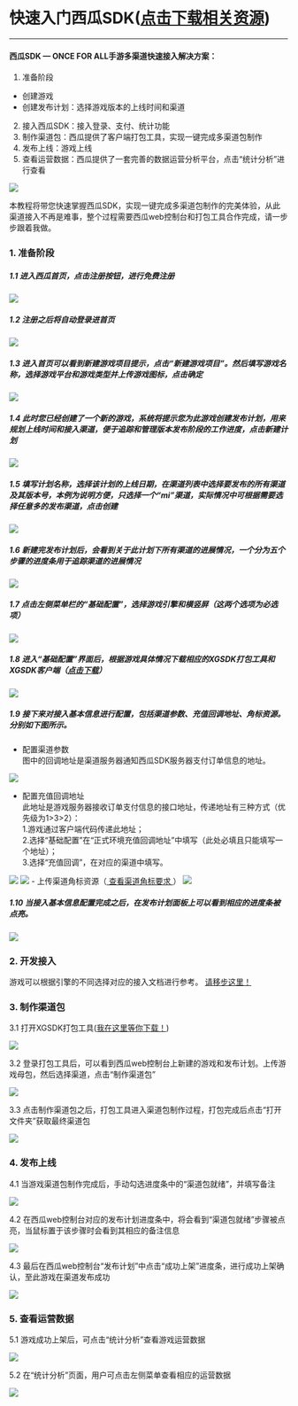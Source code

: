 # 快速入门西瓜SDK(<a href = "http://console.xgsdk.com/download.html">点击下载相关资源</a>)
---
#### 西瓜SDK — ONCE FOR ALL手游多渠道快速接入解决方案：
 1. 准备阶段
  - 创建游戏
  - 创建发布计划：选择游戏版本的上线时间和渠道
 2. 接入西瓜SDK：接入登录、支付、统计功能
 3. 制作渠道包：西瓜提供了客户端打包工具，实现一键完成多渠道包制作
 4. 发布上线：游戏上线
 5. 查看运营数据：西瓜提供了一套完善的数据运营分析平台，点击“统计分析”进行查看

<img src="image/kuaisu.png"/>

本教程将带您快速掌握西瓜SDK，实现一键完成多渠道包制作的完美体验，从此渠道接入不再是难事，整个过程需要西瓜web控制台和打包工具合作完成，请一步步跟着我做。

### 1. 准备阶段

##### 1.1 进入西瓜首页，点击注册按钮，进行免费注册

<img src="image/1.png"/>

##### 1.2 注册之后将自动登录进首页

<img src="image/2.png"/>

##### 1.3 进入首页可以看到新建游戏项目提示，点击“新建游戏项目”。然后填写游戏名称，选择游戏平台和游戏类型并上传游戏图标，点击确定

<img src="image/3.png"/>

##### 1.4 此时您已经创建了一个新的游戏，系统将提示您为此游戏创建发布计划，用来规划上线时间和接入渠道，便于追踪和管理版本发布阶段的工作进度，点击新建计划

<img src="image/4.png"/>

##### 1.5 填写计划名称，选择该计划的上线日期，在渠道列表中选择要发布的所有渠道及其版本号，本例为说明方便，只选择一个“mi”渠道，实际情况中可根据需要选择任意多的发布渠道，点击创建

<img src="image/5.png"/>

##### 1.6 新建完发布计划后，会看到关于此计划下所有渠道的进展情况，一个分为五个步骤的进度条用于追踪渠道的进展情况

<img src="image/6.png"/>

##### 1.7 点击左侧菜单栏的“基础配置”，选择游戏引擎和横竖屏（这两个选项为必选项）

<img src="image/7.png"/>

##### 1.8 进入“基础配置”界面后，根据游戏具体情况下载相应的XGSDK打包工具和XGSDK客户端（<a href = "http://console.xgsdk.com/download.html">点击下载</a>）

<img src="image/lalala.png"/>

##### 1.9 接下来对接入基本信息进行配置，包括渠道参数、充值回调地址、角标资源。分别如下图所示。
- 配置渠道参数  
图中的回调地址是渠道服务器通知西瓜SDK服务器支付订单信息的地址。
<img src="image/9.png"/>

- 配置充值回调地址  
此地址是游戏服务器接收订单支付信息的接口地址，传递地址有三种方式（优先级为1>3>2）：  
1.游戏通过客户端代码传递此地址；  
2.选择“基础配置”在“正式环境充值回调地址”中填写（此处必填且只能填写一个地址）；  
3.选择“充值回调”，在对应的渠道中填写。

<img src="image/oops.png"/>

<img src="image/10.png"/>
- 上传渠道角标资源（<a href="../section4/icon.html#jiaobiao" target="_blank" > 查看渠道角标要求 </a>  ）

<img src="image/lalala1.png"/>

##### 1.10 当接入基本信息配置完成之后，在发布计划面板上可以看到相应的进度条被点亮。

<img src="image/13.png"/>

### 2. 开发接入

游戏可以根据引擎的不同选择对应的接入文档进行参考。
<a href="../section2/README.md" target="_blank">请移步这里！</a>

### 3. 制作渠道包

3.1 打开XGSDK打包工具(<a href = "http://console.xgsdk.com/download.html">我在这里等你下载！</a>)

<img src="image/12.png"/>

 3.2 登录打包工具后，可以看到西瓜web控制台上新建的游戏和发布计划。上传游戏母包，然后选择渠道，点击“制作渠道包”

<img src="image/17.png"/>

3.3 点击制作渠道包之后，打包工具进入渠道包制作过程，打包完成后点击“打开文件夹”获取最终渠道包

<img src="img/packing_start.png"/>

### 4. 发布上线

4.1 当游戏渠道包制作完成后，手动勾选进度条中的“渠道包就绪”，并填写备注

<img src="image/15.png"/>

4.2 在西瓜web控制台对应的发布计划进度条中，将会看到“渠道包就绪”步骤被点亮，当鼠标置于该步骤时会看到其相应的备注信息

<img src="image/52.png"/>

4.3 最后在西瓜web控制台“发布计划”中点击“成功上架”进度条，进行成功上架确认，至此游戏在渠道发布成功

<img src="image/fabu.png"/>

### 5. 查看运营数据

5.1 游戏成功上架后，可点击“统计分析”查看游戏运营数据

<img src="image/50.png"/>

5.2 在“统计分析”页面，用户可点击左侧菜单查看相应的运营数据

<img src="image/51.png"/>
